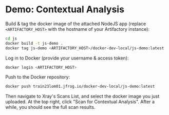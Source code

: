 # Demo: Contextual Analysis

Build & tag the docker image of the attached NodeJS app (replace `<ARTIFACTORY_HOST>` with the hostname
of your Artifactory instance):

```bash
cd js
docker build -t js-demo .
docker tag js-demo <ARTIFACTORY_HOST>/docker-dev-local/js-demo:latest
```

Log in to Docker (provide your username & access token):

```bash
docker login <ARTIFACTORY_HOST>
```

Push to the Docker repository:

```bash
docker push train23lom01.jfrog.io/docker-dev-local/js-demo:latest
```

Then navigate to Xray's Scans List, and select the docker image you just uploaded.
At the top right, click "Scan for Contextual Analysis".
After a while, you should see the full scan results.
